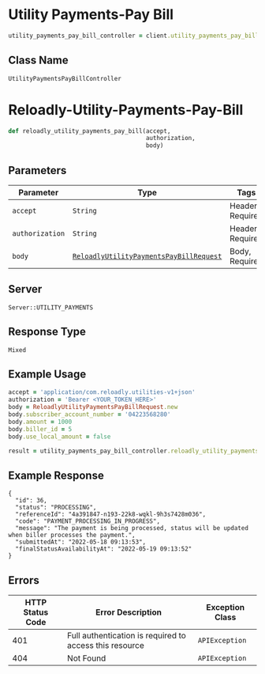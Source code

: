 # Utility Payments-Pay Bill

```ruby
utility_payments_pay_bill_controller = client.utility_payments_pay_bill
```

## Class Name

`UtilityPaymentsPayBillController`


# Reloadly-Utility-Payments-Pay-Bill

```ruby
def reloadly_utility_payments_pay_bill(accept,
                                       authorization,
                                       body)
```

## Parameters

| Parameter | Type | Tags | Description |
|  --- | --- | --- | --- |
| `accept` | `String` | Header, Required | - |
| `authorization` | `String` | Header, Required | - |
| `body` | [`ReloadlyUtilityPaymentsPayBillRequest`](../../doc/models/reloadly-utility-payments-pay-bill-request.md) | Body, Required | Request Payload |

## Server

`Server::UTILITY_PAYMENTS`

## Response Type

`Mixed`

## Example Usage

```ruby
accept = 'application/com.reloadly.utilities-v1+json'
authorization = 'Bearer <YOUR_TOKEN_HERE>'
body = ReloadlyUtilityPaymentsPayBillRequest.new
body.subscriber_account_number = '04223568280'
body.amount = 1000
body.biller_id = 5
body.use_local_amount = false

result = utility_payments_pay_bill_controller.reloadly_utility_payments_pay_bill(accept, authorization, body)
```

## Example Response

```
{
  "id": 36,
  "status": "PROCESSING",
  "referenceId": "4a391847-n193-22k8-wqkl-9h3s7428m036",
  "code": "PAYMENT_PROCESSING_IN_PROGRESS",
  "message": "The payment is being processed, status will be updated when biller processes the payment.",
  "submittedAt": "2022-05-18 09:13:53",
  "finalStatusAvailabilityAt": "2022-05-19 09:13:52"
}
```

## Errors

| HTTP Status Code | Error Description | Exception Class |
|  --- | --- | --- |
| 401 | Full authentication is required to access this resource | `APIException` |
| 404 | Not Found | `APIException` |

